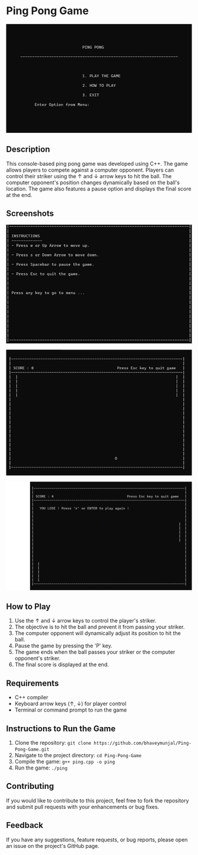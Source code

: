 # Ping Pong Game

![Ping Pong](images/main_menu.png)

## Description

This console-based ping pong game was developed using C++. The game allows players to compete against a computer opponent. Players can control their striker using the ↑ and ↓ arrow keys to hit the ball. The computer opponent's position changes dynamically based on the ball's location. The game also features a pause option and displays the final score at the end.

## Screenshots

![Instruction](images/instructions.png)

![Game in Progress](images/game_in_progress.png)

![Game Over](images/game_over.png)

## How to Play

1. Use the ↑ and ↓ arrow keys to control the player's striker.
2. The objective is to hit the ball and prevent it from passing your striker.
3. The computer opponent will dynamically adjust its position to hit the ball.
4. Pause the game by pressing the 'P' key.
5. The game ends when the ball passes your striker or the computer opponent's striker.
6. The final score is displayed at the end.

## Requirements

- C++ compiler
- Keyboard arrow keys (↑, ↓) for player control
- Terminal or command prompt to run the game

## Instructions to Run the Game

1. Clone the repository: `git clone https://github.com/bhaveymunjal/Ping-Pong-Game.git`
2. Navigate to the project directory: `cd Ping-Pong-Game`
3. Compile the game: `g++ ping.cpp -o ping`
4. Run the game: `./ping`

## Contributing

If you would like to contribute to this project, feel free to fork the repository and submit pull requests with your enhancements or bug fixes.

## Feedback

If you have any suggestions, feature requests, or bug reports, please open an issue on the project's GitHub page.
